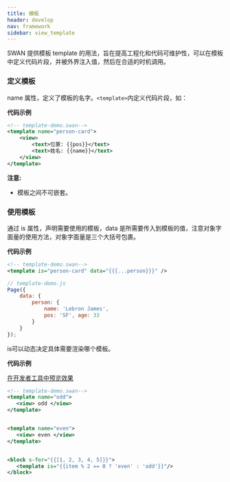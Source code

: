 ```yaml
---
title: 模板
header: develop
nav: framework
sidebar: view_template
---
```


SWAN 提供模板 template 的用法，旨在提高工程化和代码可维护性，可以在模板中定义代码片段，并被外界注入值，然后在合适的时机调用。

### 定义模板
name 属性，定义了模板的名字。`<template>`内定义代码片段，如：

**代码示例**

```xml
<!-- template-demo.swan-->
<template name="person-card">
    <view>
        <text>位置: {{pos}}</text>
        <text>姓名: {{name}}</text>
    </view>
</template>
```

**注意:**
- 模板之间不可嵌套。

### 使用模板
通过 is 属性，声明需要使用的模板，data 是所需要传入到模板的值，注意对象字面量的使用方法，对象字面量是三个大括号包裹。

**代码示例**

```xml
<!-- template-demo.swan-->
<template is="person-card" data="{{{...person}}}" />
```

```javascript
// template-demo.js
Page({
    data: {
        person: {
            name: 'Lebron James',
            pos: 'SF', age: 33
        }
    }
});
```
is可以动态决定具体需要渲染哪个模板。

**代码示例**

<a href="swanide://fragment/89e7b34421fd91671f51026b6b6acf2b1577173937967" title="在开发者工具中预览效果" target="_self">在开发者工具中预览效果</a>

```xml
<!-- template-demo.swan-->
<template name="odd">
   <view> odd </view>
</template>


<template name="even">
   <view> even </view>
</template>


<block s-for="{{[1, 2, 3, 4, 5]}}">
   <template is="{{item % 2 == 0 ? 'even' : 'odd'}}"/>
</block>
```
